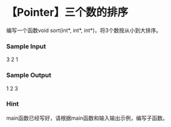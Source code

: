 # 【Pointer】三个数的排序

编写一个函数void sort(int\*, int\*, int\*)，将3个数按从小到大排序。

### Sample Input
3 2 1

### Sample Output

1 2 3

### Hint

main函数已经写好，请根据main函数和输入输出示例，编写子函数。

